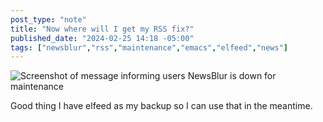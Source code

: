 ```yaml
---
post_type: "note" 
title: "Now where will I get my RSS fix?"
published_date: "2024-02-25 14:18 -05:00"
tags: ["newsblur","rss","maintenance","emacs","elfeed","news"]
---
```


![Screenshot of message informing users NewsBlur is down for maintenance](https://github.com/lqdev/luisquintanilla.me/assets/11130940/b50ebeaa-c38c-4c58-b70f-fb9b9a26a017)

Good thing I have elfeed as my backup so I can use that in the meantime.